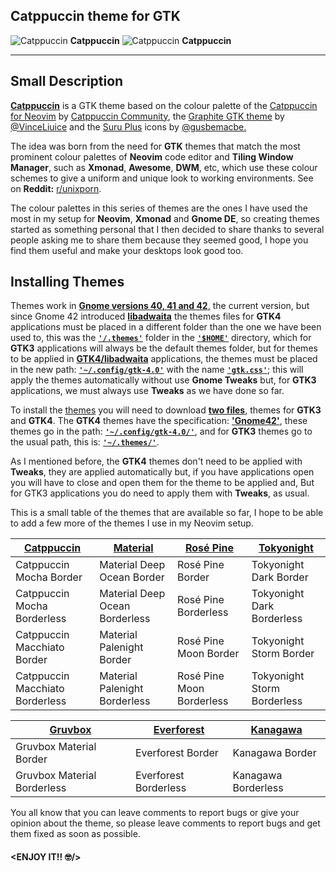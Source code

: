 ## Catppuccin theme for GTK

![Catppuccin](https://raw.githubusercontent.com/Fausto-Korpsvart/Catppuccin-GTK-Theme/main/screenshots/catppuccin03.png)
**Catppuccin**
![Catppuccin](https://raw.githubusercontent.com/Fausto-Korpsvart/Catppuccin-GTK-Theme/main/screenshots/catppuccin02.png)
**Catppuccin**

---

## Small Description
<ins>**Catppuccin**</ins> is a GTK theme based on the colour palette of the [Catppuccin for Neovim](https://github.com/catppuccin/nvim) by [Catppuccin Community](https://github.com/catppuccin), the [Graphite GTK theme](https://github.com/vinceliuice/Graphite-gtk-theme) by [@VinceLiuice](https://github.com/vinceliuice) and the [Suru Plus](https://github.com/gusbemacbe/suru-plus) icons by [@gusbemacbe.](https://github.com/gusbemacbe)

The idea was born from the need for **GTK** themes that match the most prominent colour palettes of **Neovim** code editor and **Tiling Window Manager**, such as **Xmonad**, **Awesome**, **DWM**, etc, which use these colour schemes to give a uniform and unique look to working environments. See on **Reddit:** [r/unixporn](https://www.reddit.com/r/unixporn/).

The colour palettes in this series of themes are the ones I have used the most in my setup for **Neovim**, **Xmonad** and **Gnome DE**, so creating themes started as something personal that I then decided to share thanks to several people asking me to share them because they seemed good, I hope you find them useful and make your desktops look good too.

## Installing Themes
Themes work in <ins>**Gnome versions 40, 41 and 42**,</ins> the current version, but since Gnome 42 introduced <ins>**libadwaita**</ins> the themes files for **GTK4** applications must be placed in a different folder than the one we have been used to, this was the <ins>**`'/.themes'`**</ins> folder in the <ins>**`'$HOME'`**</ins> directory, which for **GTK3** applications will always be the default themes folder, but for themes to be applied in <ins>**GTK4/libadwaita**</ins> applications, the themes must be placed in the new path: <ins>**`'~/.config/gtk-4.0'`**</ins> with the name <ins>**`'gtk.css'`**</ins>; this will apply the themes automatically without use **Gnome Tweaks** but, for **GTK3** applications, we must always use **Tweaks** as we have done so far.

To install the [themes](https://www.pling.com/u/fkorpsvart) you will need to download <ins>**two files**</ins>, themes for **GTK3** and **GTK4**.
The **GTK4** themes have the specification: <ins>**'Gnome42'**</ins>, these themes go in the path: **<ins>`'~/.config/gtk-4.0/'`</ins>**, and for **GTK3** themes go to the usual path, this is: <ins>**`'~/.themes/'`**</ins>.

As I mentioned before, the **GTK4** themes don't need to be applied with **Tweaks**, they are applied automatically but, if you have applications open you will have to close and open them for the theme to be applied and, But for GTK3 applications you do need to apply them with **Tweaks**, as usual.

This is a small table of the themes that are available so far, I hope to be able to add a few more of the themes I use in my Neovim setup.

|[Catppuccin](https://www.pling.com/p/1715554)|[Material](https://www.pling.com/p/1706139)|[Rosé Pine](https://www.pling.com/p/1810530)|[Tokyonight](https://www.pling.com/p/1681315)|
|------|-------|-------|-------|
|Catppuccin Mocha Border|Material Deep Ocean Border|Rosé Pine Border|Tokyonight Dark Border|
|Catppuccin Mocha Borderless|Material Deep Ocean Borderless|Rosé Pine Borderless|Tokyonight Dark Borderless|
|Catppuccin Macchiato Border|Material Palenight Border|Rosé Pine Moon Border|Tokyonight Storm Border|
|Catppuccin Macchiato Borderless|Material Palenight Borderless|Rosé Pine Moon Borderless|Tokyonight Storm Borderless|

|[Gruvbox](https://www.pling.com/p/1681313)|[Everforest](https://www.pling.com/p/1695467)|[Kanagawa](https://www.pling.com/p/1810560)|
|------|-------|-------|
|Gruvbox Material Border|Everforest Border|Kanagawa Border|
|Gruvbox Material Borderless|Everforest Borderless|Kanagawa Borderless| 


You all know that you can leave comments to report bugs or give your opinion about the theme, so please leave comments to report bugs and get them fixed as soon as possible.

#### **<ENJOY IT!! :nerd_face:/>**
